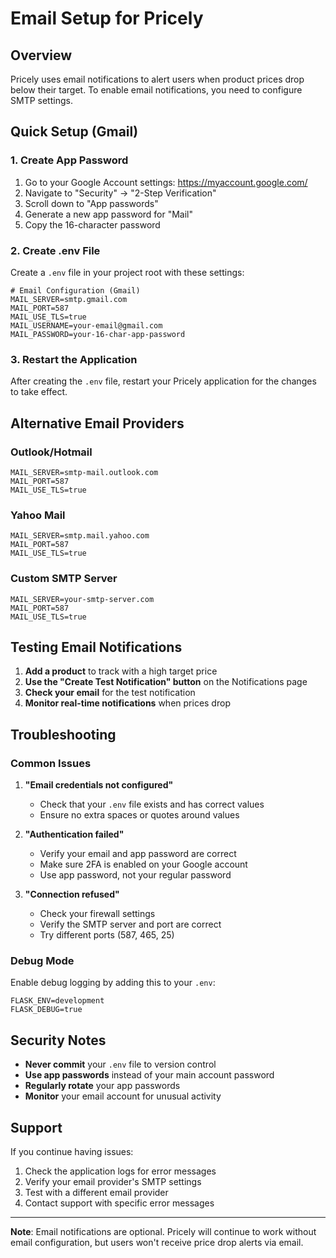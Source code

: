 # Email Setup for Pricely

## Overview
Pricely uses email notifications to alert users when product prices drop below their target. To enable email notifications, you need to configure SMTP settings.

## Quick Setup (Gmail)

### 1. Create App Password
1. Go to your Google Account settings: https://myaccount.google.com/
2. Navigate to "Security" → "2-Step Verification"
3. Scroll down to "App passwords"
4. Generate a new app password for "Mail"
5. Copy the 16-character password

### 2. Create .env File
Create a `.env` file in your project root with these settings:

```env
# Email Configuration (Gmail)
MAIL_SERVER=smtp.gmail.com
MAIL_PORT=587
MAIL_USE_TLS=true
MAIL_USERNAME=your-email@gmail.com
MAIL_PASSWORD=your-16-char-app-password
```

### 3. Restart the Application
After creating the `.env` file, restart your Pricely application for the changes to take effect.

## Alternative Email Providers

### Outlook/Hotmail
```env
MAIL_SERVER=smtp-mail.outlook.com
MAIL_PORT=587
MAIL_USE_TLS=true
```

### Yahoo Mail
```env
MAIL_SERVER=smtp.mail.yahoo.com
MAIL_PORT=587
MAIL_USE_TLS=true
```

### Custom SMTP Server
```env
MAIL_SERVER=your-smtp-server.com
MAIL_PORT=587
MAIL_USE_TLS=true
```

## Testing Email Notifications

1. **Add a product** to track with a high target price
2. **Use the "Create Test Notification" button** on the Notifications page
3. **Check your email** for the test notification
4. **Monitor real-time notifications** when prices drop

## Troubleshooting

### Common Issues

1. **"Email credentials not configured"**
   - Check that your `.env` file exists and has correct values
   - Ensure no extra spaces or quotes around values

2. **"Authentication failed"**
   - Verify your email and app password are correct
   - Make sure 2FA is enabled on your Google account
   - Use app password, not your regular password

3. **"Connection refused"**
   - Check your firewall settings
   - Verify the SMTP server and port are correct
   - Try different ports (587, 465, 25)

### Debug Mode
Enable debug logging by adding this to your `.env`:
```env
FLASK_ENV=development
FLASK_DEBUG=true
```

## Security Notes

- **Never commit** your `.env` file to version control
- **Use app passwords** instead of your main account password
- **Regularly rotate** your app passwords
- **Monitor** your email account for unusual activity

## Support

If you continue having issues:
1. Check the application logs for error messages
2. Verify your email provider's SMTP settings
3. Test with a different email provider
4. Contact support with specific error messages

---

**Note**: Email notifications are optional. Pricely will continue to work without email configuration, but users won't receive price drop alerts via email.
